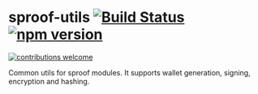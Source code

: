 # sproof-utils [![Build Status](https://travis-ci.com/sproof/sproof-utils.svg?branch=master)](https://travis-ci.com/sproof/sproof-utils) [![npm version](https://badge.fury.io/js/sproof-utils.svg)](//npmjs.com/package/sproof-utils)
[![contributions welcome](https://img.shields.io/badge/contributions-welcome-brightgreen.svg?style=flat)](https://github.com/sproof/sproof-utils/issues)



Common utils for sproof modules. It supports wallet generation, signing, encryption and hashing. 
